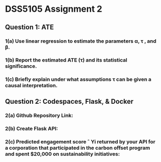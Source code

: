 # DSS5105 Assignment 2

## Question 1: ATE
### 1(a) Use linear regression to estimate the parameters α, τ , and β.

### 1(b) Report the estimated ATE (τ) and its statistical significance.

### 1(c) Briefly explain under what assumptions τ can be given a causal interpretation.


## Question 2: Codespaces, Flask, & Docker
### 2(a) Github Repository Link:

### 2(b) Create Flask API:

### 2(c) Predicted engagement score ˆ Yi returned by your API for a corporation that participated in the carbon offset program and spent $20,000 on sustainability initiatives:

